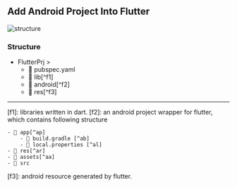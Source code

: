 
## Add Android Project Into Flutter
![structure](https://gordianknot1981.github.io/nxp_note/flutter/flutter_android_structure.png )

### Structure
- FlutterPrj >
	- 📰 pubspec.yaml 
	- 📁 lib[^f1]
	-  📁 android[^f2]
	-  📁 res[^f3]
-------------------------------------
[f1]:  libraries written in dart.
[f2]:  an android project wrapper for flutter, which contains following structure

	- 📁 app[^ap]
		- 📰 build.gradle [^ab]
		- 📰 local.properties [^al]
	- 📁 res[^ar]
	- 📁 assets[^aa]
	- 📁 src
[f3]: android resource generated by flutter.


<!--stackedit_data:
eyJoaXN0b3J5IjpbMTI3NzEwMTU0OSw4MDEyNDMyNDYsLTM2ND
Y4MDMyMSwtMTkzNjQ3OTI1NSwtMTc3NDY5Njg4Ml19
-->
